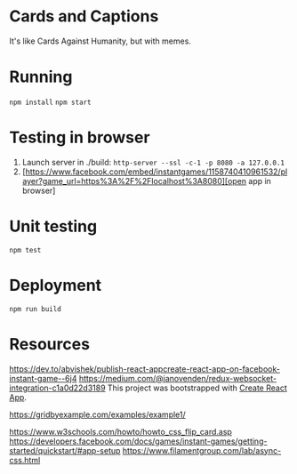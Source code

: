 # Cards and Captions

It's like Cards Against Humanity, but with memes.

# Running

`npm install`
`npm start`

# Testing in browser

1. Launch server in ./build: `http-server --ssl -c-1 -p 8080 -a 127.0.0.1`
2. [https://www.facebook.com/embed/instantgames/1158740410961532/player?game_url=https%3A%2F%2Flocalhost%3A8080][open app in browser]
 

# Unit testing

`npm test`

# Deployment

`npm run build`

# Resources
https://dev.to/abvishek/publish-react-appcreate-react-app-on-facebook-instant-game--6j4
https://medium.com/@ianovenden/redux-websocket-integration-c1a0d22d3189
This project was bootstrapped with [Create React App](https://github.com/facebook/create-react-app).

https://gridbyexample.com/examples/example1/

https://www.w3schools.com/howto/howto_css_flip_card.asp
https://developers.facebook.com/docs/games/instant-games/getting-started/quickstart/#app-setup
https://www.filamentgroup.com/lab/async-css.html
